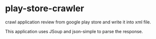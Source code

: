 play-store-crawler
==================

crawl application review from google play store and write it into xml file.

This application uses JSoup and json-simple to parse the response.


